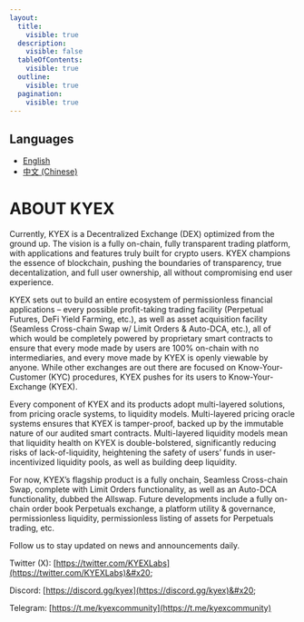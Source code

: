 ```yaml
---
layout:
  title:
    visible: true
  description:
    visible: false
  tableOfContents:
    visible: true
  outline:
    visible: true
  pagination:
    visible: true
---
```


## Languages
- [English](https://docs.kyex.io/)
- [中文 (Chinese)](https://docs.kyex.io/cn/)

# ABOUT KYEX

Currently, KYEX is a Decentralized Exchange (DEX) optimized from the ground up. The vision is a fully on-chain, fully transparent trading platform, with applications and features truly built for crypto users. KYEX champions the essence of blockchain, pushing the boundaries of transparency, true decentalization, and full user ownership, all without compromising end user experience.

KYEX sets out to build an entire ecosystem of permissionless financial applications – every possible profit-taking trading facility (Perpetual Futures, DeFi Yield Farming, etc.), as well as asset acquisition facility (Seamless Cross-chain Swap w/ Limit Orders & Auto-DCA, etc.), all of which would be completely powered by proprietary smart contracts to ensure that every mode made by users are 100% on-chain with no intermediaries, and every move made by KYEX is openly viewable by anyone. While other exchanges are out there are focused on Know-Your-Customer (KYC) procedures, KYEX pushes for its users to Know-Your-Exchange (KYEX).

Every component of KYEX and its products adopt multi-layered solutions, from pricing oracle systems, to liquidity models. Multi-layered pricing oracle systems ensures that KYEX is tamper-proof, backed up by the immutable nature of our audited smart contracts. Multi-layered liquidity models mean that liquidity health on KYEX is double-bolstered, significantly reducing risks of lack-of-liquidity, heightening the safety of users’ funds in user-incentivized liquidity pools, as well as building deep liquidity.

For now, KYEX’s flagship product is a fully onchain, Seamless Cross-chain Swap, complete with Limit Orders functionality, as well as an Auto-DCA functionality, dubbed the Allswap. Future developments include a fully on-chain order book Perpetuals exchange, a platform utility & governance, permissionless liquidity, permissionless listing of assets for Perpetuals trading, etc.

Follow us to stay updated on news and announcements daily.

Twitter (X): [https://twitter.com/KYEXLabs](https://twitter.com/KYEXLabs)&#x20;

Discord: [https://discord.gg/kyex](https://discord.gg/kyex)&#x20;

Telegram: [https://t.me/kyexcommunity](https://t.me/kyexcommunity)

